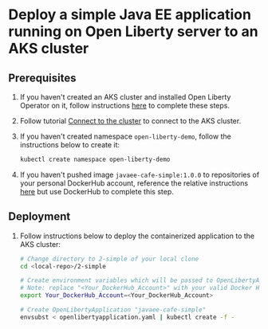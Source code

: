 # Deploy a simple Java EE application running on Open Liberty server to an AKS cluster

## Prerequisites

1. If you haven't created an AKS cluster and installed Open Liberty Operator on it, follow instructions [here](../open-liberty-operator-0.7.1/README.md) to complete these steps.
2. Follow tutorial [Connect to the cluster](https://docs.microsoft.com/azure/aks/kubernetes-walkthrough#connect-to-the-cluster) to connect to the AKS cluster.
3. If you haven't created namespace `open-liberty-demo`, follow the instructions below to create it:

   ```bash
   kubectl create namespace open-liberty-demo
   ```

4. If you haven't pushed image `javaee-cafe-simple:1.0.0` to repositories of your personal DockerHub account, reference the relative instructions [here](https://github.com/Azure-Samples/open-liberty-on-aro/blob/master/guides/howto-deploy-java-liberty-app.md#prepare-the-application-image) but use DockerHub to complete this step.

## Deployment

1. Follow instructions below to deploy the containerized application to the AKS cluster:

   ```bash
   # Change directory to 2-simple of your local clone
   cd <local-repo>/2-simple

   # Create environment variables which will be passed to OpenLibertyApplication "javaee-cafe-simple"
   # Note: replace "<Your_DockerHub_Account>" with your valid Docker Hub account name
   export Your_DockerHub_Account=<Your_DockerHub_Account>

   # Create OpenLibertyApplication "javaee-cafe-simple"
   envsubst < openlibertyapplication.yaml | kubectl create -f -
   ```
